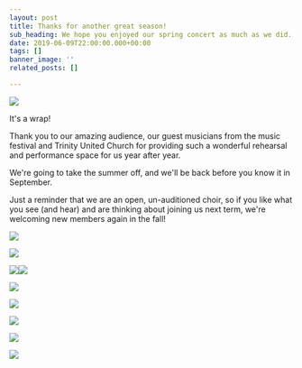 ```yaml
---
layout: post
title: Thanks for another great season!
sub_heading: We hope you enjoyed our spring concert as much as we did.
date: 2019-06-09T22:00:00.000+00:00
tags: []
banner_image: ''
related_posts: []

---
```

![](/images/2019_DSC6792.jpg)

It's a wrap!

Thank you to our amazing audience, our guest musicians from the music festival and Trinity United Church for providing such a wonderful rehearsal and performance space for us year after year.

We're going to take the summer off, and we'll be back before you know it in September.

Just a reminder that we are an open, un-auditioned choir, so if you like what you see (and hear) and are thinking about joining us next term, we're welcoming new members again in the fall!

![](/images/IMG_3586-1.jpg)

![](/images/IMG_3586-1g.jpg)

![](/images/DSC_8842.jpg)![](/images/DSC_8831.jpg)

![](/images/DSC_8850.jpg)

![](/images/DSC_8852_1.jpg)

![](/images/DSC_8849_1.jpg)

![](/images/DSC_8832.jpg)

![](/images/DSC_8855.jpg)